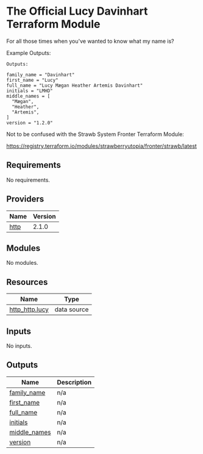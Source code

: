# The Official Lucy Davinhart Terraform Module

For all those times when you've wanted to know what my name is?

Example Outputs:

```
Outputs:

family_name = "Davinhart"
first_name = "Lucy"
full_name = "Lucy Mægan Heather Artemis Davinhart"
initials = "LMHD"
middle_names = [
  "Mægan",
  "Heather",
  "Artemis",
]
version = "1.2.0"
```

Not to be confused with the Strawb System Fronter Terraform Module:

https://registry.terraform.io/modules/strawberryutopia/fronter/strawb/latest

## Requirements

No requirements.

## Providers

| Name | Version |
|------|---------|
| <a name="provider_http"></a> [http](#provider\_http) | 2.1.0 |

## Modules

No modules.

## Resources

| Name | Type |
|------|------|
| [http_http.lucy](https://registry.terraform.io/providers/hashicorp/http/latest/docs/data-sources/http) | data source |

## Inputs

No inputs.

## Outputs

| Name | Description |
|------|-------------|
| <a name="output_family_name"></a> [family\_name](#output\_family\_name) | n/a |
| <a name="output_first_name"></a> [first\_name](#output\_first\_name) | n/a |
| <a name="output_full_name"></a> [full\_name](#output\_full\_name) | n/a |
| <a name="output_initials"></a> [initials](#output\_initials) | n/a |
| <a name="output_middle_names"></a> [middle\_names](#output\_middle\_names) | n/a |
| <a name="output_version"></a> [version](#output\_version) | n/a |
